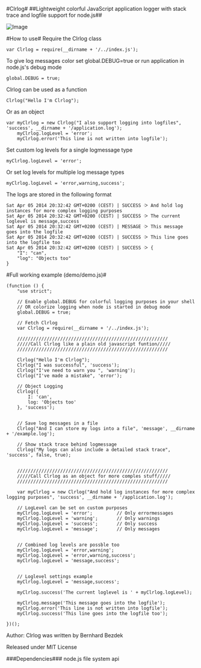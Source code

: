 #Clrlog#
##Lightweight colorful JavaScript application logger with stack trace and logfile support for node.js##

![Image](https://raw.githubusercontent.com/BernhardBezdek/Clrlog/master/previews/example_output.png "Example output")

#How to use#
Require the Clrlog class

    var Clrlog = require(__dirname + '/../index.js');

To give log messages color set global.DEBUG=true or run application in node.js's debug mode

    global.DEBUG = true;

Clrlog can be used as a function

    Clrlog("Hello I'm Clrlog");

Or as an object

    var myClrlog = new Clrlog("I also support logging into logfiles", 'success', __dirname + '/application.log');
        myClrlog.logLevel = 'error';
        myClrlog.error('This line is not written into logfile');


Set custom log levels for a single logmessage type

    myClrlog.logLevel = 'error';

Or set log levels for multiple log message types

    myClrlog.logLevel = 'error,warning,success';


The logs are stored in the following format

    Sat Apr 05 2014 20:32:42 GMT+0200 (CEST) | SUCCESS ᑀ And hold log instances for more complex logging purposes
    Sat Apr 05 2014 20:32:42 GMT+0200 (CEST) | SUCCESS ᑀ The current loglevel is message,success
    Sat Apr 05 2014 20:32:42 GMT+0200 (CEST) | MESSAGE ᑀ This message goes into the logfile
    Sat Apr 05 2014 20:32:42 GMT+0200 (CEST) | SUCCESS ᑀ This line goes into the logfile too
    Sat Apr 05 2014 20:32:42 GMT+0200 (CEST) | SUCCESS ᑀ {
    	"I": "can",
    	"log": "Objects too"
    }


#Full working example (demo/demo.js)#

    (function () {
        "use strict";

        // Enable global.DEBUG for colorful logging purposes in your shell
        // OR colorize logging when node is started in debug mode
        global.DEBUG = true;

        // Fetch Clrlog
        var Clrlog = require(__dirname + '/../index.js');

        ////////////////////////////////////////////////////////
        /////Call Clrlog like a plain old javascript funtion/////
        ////////////////////////////////////////////////////////

        Clrlog("Hello I'm Clrlog");
        Clrlog("I was successful", 'success');
        Clrlog("I've need to warn you ", 'warning');
        Clrlog("I've made a mistake", 'error');

        // Object Logging
        Clrlog({
            I: 'can',
            log: 'Objects too'
        }, 'success');


        // Save log messages in a file
        Clrlog("And I can store my logs into a file", 'message', __dirname + '/example.log');

        // Show stack trace behind logmessage
        Clrlog("My logs can also include a detailed stack trace", 'success', false, true);


        ////////////////////////////////////////////////////////
        /////Call Clrlog as an object for more comples stuff/////
        ////////////////////////////////////////////////////////

        var myClrlog = new Clrlog("And hold log instances for more complex logging purposes", 'success', __dirname + '/application.log');

        // LogLevel can be set on custom purposes
        myClrlog.logLevel = 'error';         // Only errormessages
        myClrlog.logLevel = 'warning';       // Only warnings
        myClrlog.logLevel = 'success';       // Only success
        myClrlog.logLevel = 'message';       // Only messages


        // Combined log levels are possble too
        myClrlog.logLevel = 'error,warning';
        myClrlog.logLevel = 'error,warning,success';
        myClrlog.logLevel = 'message,success';


        // Loglevel settings example
        myClrlog.logLevel = 'message,success';

        myClrlog.success('The current loglevel is ' + myClrlog.logLevel);

        myClrlog.message('This message goes into the logfile');
        myClrlog.error('This line is not written into logfile');
        myClrlog.success('This line goes into the logfile too');

    })();

Author:
Clrlog was written by Bernhard Bezdek

Released under MIT License

###Dependencies###
    node.js file system api